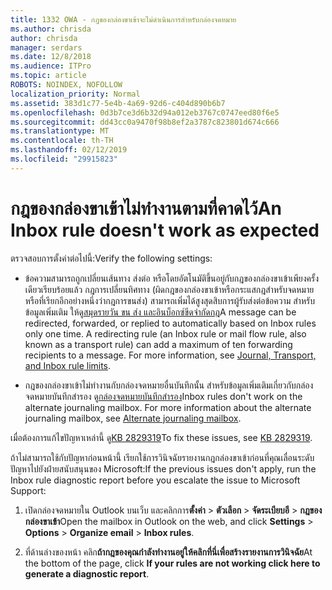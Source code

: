 ```yaml
---
title: 1332 OWA - กฎของกล่องขาเข้าจะไม่ดำเนินการสำหรับกล่องจดหมาย
ms.author: chrisda
author: chrisda
manager: serdars
ms.date: 12/8/2018
ms.audience: ITPro
ms.topic: article
ROBOTS: NOINDEX, NOFOLLOW
localization_priority: Normal
ms.assetid: 383d1c77-5e4b-4a69-92d6-c404d890b6b7
ms.openlocfilehash: 0d3b7ce3d6b32d94a012eb3767c0747eed80f6e5
ms.sourcegitcommit: dd43cc0a9470f98b8ef2a3787c823801d674c666
ms.translationtype: MT
ms.contentlocale: th-TH
ms.lasthandoff: 02/12/2019
ms.locfileid: "29915823"
---
```

# <a name="an-inbox-rule-doesnt-work-as-expected"></a><span data-ttu-id="a0ad2-102">กฎของกล่องขาเข้าไม่ทำงานตามที่คาดไว้</span><span class="sxs-lookup"><span data-stu-id="a0ad2-102">An Inbox rule doesn't work as expected</span></span>

<span data-ttu-id="a0ad2-103">ตรวจสอบการตั้งค่าต่อไปนี้:</span><span class="sxs-lookup"><span data-stu-id="a0ad2-103">Verify the following settings:</span></span>
  
- <span data-ttu-id="a0ad2-p101">ข้อความสามารถถูกเปลี่ยนเส้นทาง ส่งต่อ หรือโดยอัตโนมัติขึ้นอยู่กับกฎของกล่องขาเข้าเพียงครั้งเดียวเรียบร้อยแล้ว กฎการเปลี่ยนทิศทาง (ผิดกฎของกล่องขาเข้าหรือกระแสกฎสำหรับจดหมาย หรือที่เรียกอีกอย่างหนึ่งว่ากฎการขนส่ง) สามารถเพิ่มได้สูงสุดสิบการผู้รับส่งต่อข้อความ สำหรับข้อมูลเพิ่มเติม ให้ดู[สมุดรายวัน ขน ส่ง และอินบ็อกซ์ขีดจำกัดกฎ](https://docs.microsoft.com/office365/servicedescriptions/exchange-online-service-description/exchange-online-limits)</span><span class="sxs-lookup"><span data-stu-id="a0ad2-p101">A message can be redirected, forwarded, or replied to automatically based on Inbox rules only one time. A redirecting rule (an Inbox rule or mail flow rule, also known as a transport rule) can add a maximum of ten forwarding recipients to a message. For more information, see [Journal, Transport, and Inbox rule limits](https://docs.microsoft.com/office365/servicedescriptions/exchange-online-service-description/exchange-online-limits).</span></span>
    
- <span data-ttu-id="a0ad2-p102">กฎของกล่องขาเข้าไม่ทำงานกับกล่องจดหมายอื่นบันทึกนั้น สำหรับข้อมูลเพิ่มเติมเกี่ยวกับกล่องจดหมายบันทึกสำรอง ดู[กล่องจดหมายบันทึกสำรอง](https://docs.microsoft.com/Exchange/security-and-compliance/journaling/journaling#alternate-journaling-mailbox)</span><span class="sxs-lookup"><span data-stu-id="a0ad2-p102">Inbox rules don't work on the alternate journaling mailbox. For more information about the alternate journaling mailbox, see [Alternate journaling mailbox](https://docs.microsoft.com/Exchange/security-and-compliance/journaling/journaling#alternate-journaling-mailbox).</span></span>
    
<span data-ttu-id="a0ad2-109">เมื่อต้องการแก้ไขปัญหาเหล่านี้ ดู[KB 2829319](https://support.microsoft.com/kb/2829319)</span><span class="sxs-lookup"><span data-stu-id="a0ad2-109">To fix these issues, see [KB 2829319](https://support.microsoft.com/kb/2829319).</span></span>
  
<span data-ttu-id="a0ad2-110">ถ้าไม่สามารถใช้กับปัญหาก่อนหน้านี้ เรียกใช้การวินิจฉัยรายงานกฎกล่องขาเข้าก่อนที่คุณเลื่อนระดับปัญหาไปยังฝ่ายสนับสนุนของ Microsoft:</span><span class="sxs-lookup"><span data-stu-id="a0ad2-110">If the previous issues don't apply, run the Inbox rule diagnostic report before you escalate the issue to Microsoft Support:</span></span>
  
1. <span data-ttu-id="a0ad2-111">เปิดกล่องจดหมายใน Outlook บนเว็บ และคลิกการ**ตั้งค่า** \> **ตัวเลือก** \> **จัดระเบียบอี** \> **กฎของกล่องขาเข้า**</span><span class="sxs-lookup"><span data-stu-id="a0ad2-111">Open the mailbox in Outlook on the web, and click **Settings** \> **Options** \> **Organize email** \> **Inbox rules**.</span></span>
    
2. <span data-ttu-id="a0ad2-112">ที่ด้านล่างของหน้า คลิก**ถ้ากฎของคุณกำลังทำงานอยู่ให้คลิกที่นี่เพื่อสร้างรายงานการวินิจฉัย**</span><span class="sxs-lookup"><span data-stu-id="a0ad2-112">At the bottom of the page, click **If your rules are not working click here to generate a diagnostic report**.</span></span>
    

